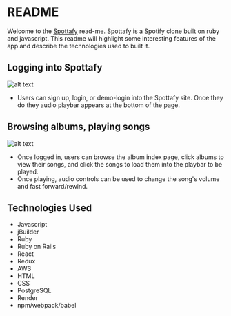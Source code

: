 # README

Welcome to the [Spottafy](https://link-url-here.org) read-me. Spottafy is a Spotify clone built on ruby and javascript. 
This readme will highlight some interesting features of the app and describe the technologies used to built it. 

## Logging into Spottafy
![alt text](login.gif)

+ Users can sign up, login, or demo-login into the Spottafy site. Once they do they audio playbar appears at the bottom of the page. 

## Browsing albums, playing songs
![alt text](playingsongs.gif)

+ Once logged in, users can browse the album index page, click albums to view their songs, and click the songs to load them into the playbar to be played. 
+ Once playing, audio controls can be used to change the song's volume and fast forward/rewind. 

## Technologies Used
+ Javascript
+ jBuilder
+ Ruby
+ Ruby on Rails
+ React
+ Redux
+ AWS
+ HTML
+ CSS
+ PostgreSQL
+ Render
+ npm/webpack/babel